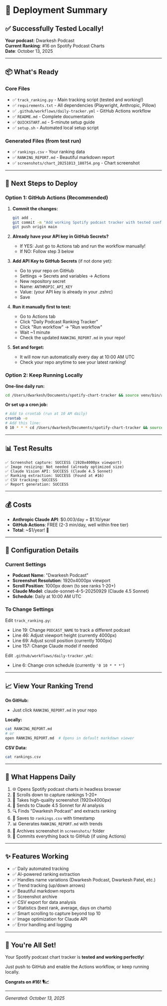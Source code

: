# 🎉 Deployment Summary

## ✅ Successfully Tested Locally!

**Your podcast**: Dwarkesh Podcast  
**Current Ranking**: #16 on Spotify Podcast Charts  
**Date**: October 13, 2025

---

## 📦 What's Ready

### Core Files
- ✅ `track_ranking.py` - Main tracking script (tested and working!)
- ✅ `requirements.txt` - All dependencies (Playwright, Anthropic, Pillow)
- ✅ `.github/workflows/daily-tracker.yml` - GitHub Actions workflow
- ✅ `README.md` - Complete documentation
- ✅ `QUICKSTART.md` - 5-minute setup guide
- ✅ `setup.sh` - Automated local setup script

### Generated Files (from test run)
- ✅ `rankings.csv` - Your ranking data
- ✅ `RANKING_REPORT.md` - Beautiful markdown report
- ✅ `screenshots/chart_20251013_180754.png` - Chart screenshot

---

## 🚀 Next Steps to Deploy

### Option 1: GitHub Actions (Recommended)

1. **Commit the changes:**
   ```bash
   git add .
   git commit -m "Add working Spotify podcast tracker with tested config"
   git push origin main
   ```

2. **Already have your API key in GitHub Secrets?**
   - If YES: Just go to Actions tab and run the workflow manually!
   - If NO: Follow step 3 below

3. **Add API Key to GitHub Secrets** (if not done yet):
   - Go to your repo on GitHub
   - Settings → Secrets and variables → Actions
   - New repository secret
   - Name: `ANTHROPIC_API_KEY`
   - Value: (your API key is already in your .zshrc)
   - Save

4. **Run it manually first to test:**
   - Go to Actions tab
   - Click "Daily Podcast Ranking Tracker"
   - Click "Run workflow" → "Run workflow"
   - Wait ~1 minute
   - Check the updated `RANKING_REPORT.md` in your repo!

5. **Set and forget:**
   - It will now run automatically every day at 10:00 AM UTC
   - Check your repo anytime to see your latest ranking!

### Option 2: Keep Running Locally

**One-line daily run:**
```bash
cd /Users/dwarkesh/Documents/spotify-chart-tracker && source venv/bin/activate && python track_ranking.py
```

**Or set up a cron job:**
```bash
# Add to crontab (run at 10 AM daily)
crontab -e
# Add this line:
0 10 * * * cd /Users/dwarkesh/Documents/spotify-chart-tracker && source venv/bin/activate && python track_ranking.py
```

---

## 📊 Test Results

```
✅ Screenshot capture: SUCCESS (1920x4000px viewport)
✅ Image resizing: Not needed (already optimized size)
✅ Claude Vision API: SUCCESS (Claude 4.5 Sonnet)
✅ Ranking extraction: SUCCESS (Found at #16)
✅ CSV tracking: SUCCESS
✅ Report generation: SUCCESS
```

---

## 💰 Costs

- **Anthropic Claude API**: $0.003/day = $1.10/year
- **GitHub Actions**: FREE (2-3 min/day, well within free tier)
- **Total**: ~$1/year! 🎉

---

## 🔧 Configuration Details

### Current Settings
- **Podcast Name**: "Dwarkesh Podcast"
- **Screenshot Resolution**: 1920x4000px viewport
- **Scroll Position**: 1000px down (to see ranks 1-20+)
- **Claude Model**: claude-sonnet-4-5-20250929 (Claude 4.5 Sonnet)
- **Schedule**: Daily at 10:00 AM UTC

### To Change Settings
Edit `track_ranking.py`:
- Line 19: Change `PODCAST_NAME` to track a different podcast
- Line 46: Adjust viewport height (currently 4000px)
- Line 69: Adjust scroll position (currently 1000px)
- Line 157: Change Claude model if needed

Edit `.github/workflows/daily-tracker.yml`:
- Line 6: Change cron schedule (currently `'0 10 * * *'`)

---

## 📈 View Your Ranking Trend

**On GitHub:**
- Just click `RANKING_REPORT.md` in your repo

**Locally:**
```bash
cat RANKING_REPORT.md
# or
open RANKING_REPORT.md  # Opens in default markdown viewer
```

**CSV Data:**
```bash
cat rankings.csv
```

---

## 🎯 What Happens Daily

1. 🌐 Opens Spotify podcast charts in headless browser
2. 📜 Scrolls down to capture rankings 1-20+
3. 📸 Takes high-quality screenshot (1920x4000px)
4. 🤖 Sends to Claude 4.5 Sonnet for AI analysis
5. 🔍 Finds "Dwarkesh Podcast" and extracts ranking
6. 💾 Saves to `rankings.csv` with timestamp
7. 📊 Generates `RANKING_REPORT.md` with trends
8. 📸 Archives screenshot in `screenshots/` folder
9. 🚀 Commits everything back to GitHub (if using Actions)

---

## ✨ Features Working

- ✅ Daily automated tracking
- ✅ AI-powered ranking extraction
- ✅ Handles name variations (Dwarkesh Podcast, Dwarkesh Patel, etc.)
- ✅ Trend tracking (up/down arrows)
- ✅ Beautiful markdown reports
- ✅ Screenshot archive
- ✅ CSV export for data analysis
- ✅ Statistics (best rank, average, days on charts)
- ✅ Smart scrolling to capture beyond top 10
- ✅ Image optimization for Claude API
- ✅ Error handling and logging

---

## 🎊 You're All Set!

Your Spotify podcast chart tracker is **tested and working perfectly**!

Just push to GitHub and enable the Actions workflow, or keep running locally.

**Congrats on #16! 🎙️📈**

---

*Generated: October 13, 2025*

